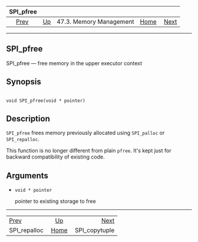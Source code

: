 <!--?xml version="1.0" encoding="UTF-8" standalone="no"?-->

|                SPI\_pfree                |                                                 |                         |                                                       |                                                 |
| :--------------------------------------: | :---------------------------------------------- | :---------------------: | ----------------------------------------------------: | ----------------------------------------------: |
| [Prev](spi-realloc.html "SPI_repalloc")  | [Up](spi-memory.html "47.3. Memory Management") | 47.3. Memory Management | [Home](index.html "PostgreSQL 17devel Documentation") |  [Next](spi-spi-copytuple.html "SPI_copytuple") |

***

[]()

## SPI\_pfree

SPI\_pfree — free memory in the upper executor context

## Synopsis

```

void SPI_pfree(void * pointer)
```

## Description

`SPI_pfree` frees memory previously allocated using `SPI_palloc` or `SPI_repalloc`.

This function is no longer different from plain `pfree`. It's kept just for backward compatibility of existing code.

## Arguments

*   `void * pointer`

    pointer to existing storage to free

***

|                                          |                                                       |                                                 |
| :--------------------------------------- | :---------------------------------------------------: | ----------------------------------------------: |
| [Prev](spi-realloc.html "SPI_repalloc")  |    [Up](spi-memory.html "47.3. Memory Management")    |  [Next](spi-spi-copytuple.html "SPI_copytuple") |
| SPI\_repalloc                            | [Home](index.html "PostgreSQL 17devel Documentation") |                                  SPI\_copytuple |
